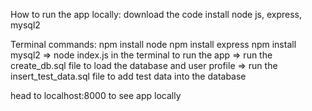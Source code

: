 How to run the app locally:
    download the code
    install node js, express, mysql2
    
Terminal commands:
npm install node
npm install express
npm install mysql2
    => node index.js in the terminal to run the app
    => run the create_db.sql file to load the database and user profile
    => run the insert_test_data.sql file to add test data into the database

head to localhost:8000 to see app locally


